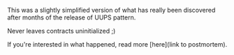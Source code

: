 This was a slightly simplified version of what has really been discovered after months of the release of UUPS pattern. 

Never leaves contracts uninitialized ;) 

If you're interested in what happened, read more [here](link to postmortem).